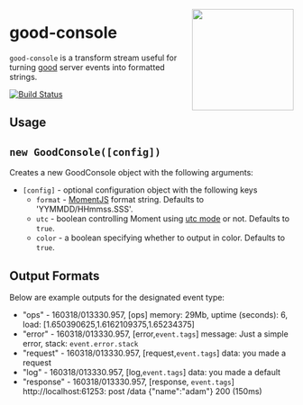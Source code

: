 <a href="http://hapijs.com"><img src="https://github.com/hapijs/assets/blob/master/images/family.svg" width="180px" align="right" /></a>

# good-console

`good-console` is a transform stream useful for turning [good](https://github.com/hapijs/good) server events into formatted strings.

[![Build Status](https://travis-ci.org/hapijs/good-console.svg?branch=master)](http://travis-ci.org/hapijs/good-console)

## Usage

## `new GoodConsole([config])`
Creates a new GoodConsole object with the following arguments:

- `[config]` - optional configuration object with the following keys
	- `format` - [MomentJS](http://momentjs.com/docs/#/displaying/format/) format string. Defaults to 'YYMMDD/HHmmss.SSS'.
	- `utc` - boolean controlling Moment using [utc mode](http://momentjs.com/docs/#/parsing/utc/) or not. Defaults to `true`.
	- `color` - a boolean specifying whether to output in color. Defaults to `true`.

## Output Formats

Below are example outputs for the designated event type:

- "ops" - 160318/013330.957, [ops] memory: 29Mb, uptime (seconds): 6, load: [1.650390625,1.6162109375,1.65234375]
- "error" - 160318/013330.957, [error,`event.tags`] message: Just a simple error, stack: `event.error.stack`
- "request" - 160318/013330.957, [request,`event.tags`] data: you made a request
- "log" - 160318/013330.957, [log,`event.tags`] data: you made a default
- "response" - 160318/013330.957, [response, `event.tags`] http://localhost:61253: post /data {"name":"adam"} 200 (150ms)
